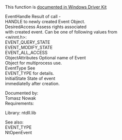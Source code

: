 This function is [documented in Windows Driver Kit](https://learn.microsoft.com/en-us/windows-hardware/drivers/ddi/ntifs/nf-ntifs-zwcreateevent)

EventHandle Result of call \- \
HANDLE to newly created Event Object. \
DesiredAccess Assess rights associated \
with created event. Can be one of following values from \
&lt;winnt.h&gt;: \
EVENT\_QUERY\_STATE \
EVENT\_MODIFY\_STATE \
EVENT\_ALL\_ACCESS \
ObjectAttributes Optional name of Event \
Object for multiprocess use. \
EventType See \
EVENT\_TYPE for details. \
InitialState State of event \
immediatelly after creation.

Documented by: \
Tomasz Nowak \
Requirements:

Library: ntdll.lib

See also: \
EVENT\_TYPE \
NtOpenEvent
